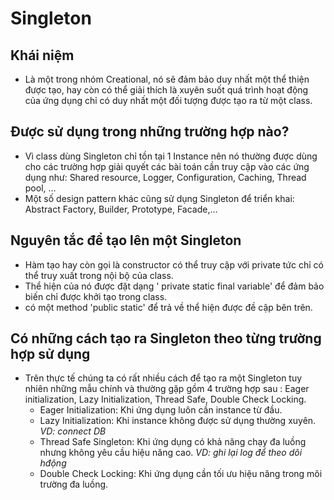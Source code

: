 # Singleton
## Khái niệm
- Là một trong nhóm Creational, nó sẽ đảm bảo duy nhất một thể thiện được tạo, hay còn có thể giải thích là xuyên suốt quá trình hoạt
  động của ứng dụng chỉ có duy nhất một đối tượng được tạo ra từ một class.
## Được sử dụng trong những trường hợp nào?
- Vì class dùng Singleton chỉ tồn tại 1 Instance nên nó thường được dùng cho các trường hợp giải quyết các bài toán cần truy cập vào các ứng dụng như: Shared resource, Logger, Configuration, Caching, Thread pool, …
- Một số design pattern khác cũng sử dụng Singleton để triển khai: Abstract Factory, Builder, Prototype, Facade,…
## Nguyên tắc để tạo lên một Singleton
- Hàm tạo hay còn gọi là constructor có thể truy cập với private tức chỉ có thể truy xuất trong nội bộ của class.
- Thể hiện của nó được đặt dạng ' private static final variable' để đảm bảo biến chỉ được khởi tạo trong class.
- có một method 'public static' để trả về thể hiện được đề cập bên trên.
## Có những cách tạo ra Singleton theo từng trường hợp sử dụng
- Trên thực tế chúng ta có rất nhiều cách để tạo ra một Singleton tuy nhiên những mẫu chính và thường gặp gồm 4 trường hợp sau : Eager initialization, Lazy Initialization, Thread Safe, Double Check Locking.
  - Eager Initialization: Khi ứng dụng luôn cần instance từ đầu. 
  - Lazy Initialization: Khi instance không được sử dụng thường xuyên. _VD: connect DB_
  - Thread Safe Singleton: Khi ứng dụng có khả năng chạy đa luồng nhưng không yêu cầu hiệu năng cao. _VD: ghi lại log để theo dõi hđộng_
  - Double Check Locking: Khi ứng dụng cần tối ưu hiệu năng trong môi trường đa luồng.